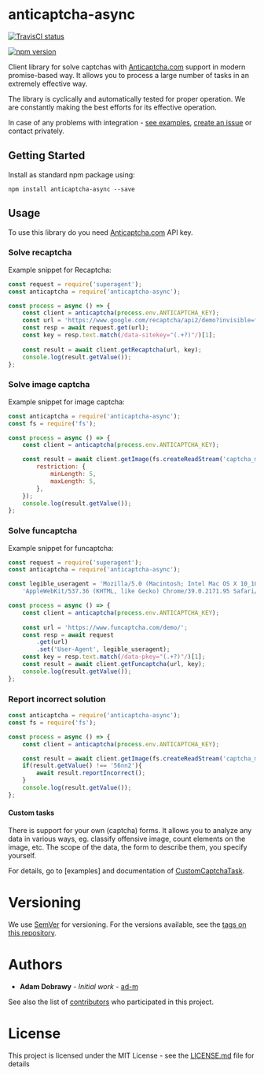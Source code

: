 # anticaptcha-async

[![TravisCI status](https://travis-ci.org/ad-m/anticaptcha-async.svg?branch=master)](https://travis-ci.org/ad-m/anticaptcha-async)

[![npm version](https://badge.fury.io/js/anticaptcha-async)](https://badge.fury.io/js/anticaptcha-async)

Client library for solve captchas with [Anticaptcha.com] support in
modern promise-based way. It allows you to process a large number of tasks 
in an extremely effective way.

The library is cyclically and automatically tested for proper operation.
We are constantly making the best efforts for its effective operation.

In case of any problems with integration - [see examples], [create an issue] or contact privately.

## Getting Started

Install as standard npm package using:

    npm install anticaptcha-async --save

## Usage

To use this library do you need [Anticaptcha.com] API key.

### Solve recaptcha

Example snippet for Recaptcha:

```javascript
const request = require('superagent');
const anticaptcha = require('anticaptcha-async');

const process = async () => {
    const client = anticaptcha(process.env.ANTICAPTCHA_KEY);
    const url = 'https://www.google.com/recaptcha/api2/demo?invisible=false';
    const resp = await request.get(url);
    const key = resp.text.match(/data-sitekey="(.+?)"/)[1];
    
    const result = await client.getRecaptcha(url, key);
    console.log(result.getValue());
};
```

### Solve image captcha

Example snippet for image captcha:

```javascript
const anticaptcha = require('anticaptcha-async');
const fs = require('fs');

const process = async () => {
    const client = anticaptcha(process.env.ANTICAPTCHA_KEY);

    const result = await client.getImage(fs.createReadStream('captcha_ms.jpeg'), {
        restriction: {
            minLength: 5,
            maxLength: 5,
        },
    });
    console.log(result.getValue());
};
```

### Solve funcaptcha

Example snippet for funcaptcha:

```js
const request = require('superagent');
const anticaptcha = require('anticaptcha-async');

const legible_useragent = 'Mozilla/5.0 (Macintosh; Intel Mac OS X 10_10_1) ' +
    'AppleWebKit/537.36 (KHTML, like Gecko) Chrome/39.0.2171.95 Safari/537.36';

const process = async () => {
    const client = anticaptcha(process.env.ANTICAPTCHA_KEY);
    
    const url = 'https://www.funcaptcha.com/demo/';
    const resp = await request
        .get(url)
        .set('User-Agent', legible_useragent);
    const key = resp.text.match(/data-pkey="(.+?)"/)[1];
    const result = await client.getFuncaptcha(url, key);
    console.log(result.getValue());
};
```

### Report incorrect solution

```javascript
const anticaptcha = require('anticaptcha-async');
const fs = require('fs');

const process = async () => {
    const client = anticaptcha(process.env.ANTICAPTCHA_KEY);

    const result = await client.getImage(fs.createReadStream('captcha_ms.jpeg'));
    if(result.getValue() !== '56nn2'){
        await result.reportIncorrect();
    }
    console.log(result.getValue());
};
````

#### Custom tasks

There is support for your own (captcha) forms. It allows you to analyze any data in various ways, eg. classify offensive
image, count elements on the image, etc. The scope of the data, the form to describe them, you specify yourself.

For details, go to [examples] and documentation of [CustomCaptchaTask](https://anticaptcha.atlassian.net/wiki/spaces/API/pages/237600809/CustomCaptchaTask+%3A+image+captcha+with+custom+form).

# Versioning

We use [SemVer] for versioning. For the versions available, see the
[tags on this repository].

# Authors

-  **Adam Dobrawy** - *Initial work* - [ad-m]

See also the list of [contributors] who participated in this project.

# License

This project is licensed under the MIT License - see the [LICENSE.md]
file for details

[see examples]: https://github.com/ad-m/anticaptcha-async/tree/master/examples
[create an issue]: https://github.com/ad-m/anticaptcha-async/issues/new
[Anticaptcha.com]: http://getcaptchasolution.com/5tln8bfeif
[SemVer]: http://semver.org/
[tags on this repository]: https://github.com/ad-m/anticaptcha-async/tags
[ad-m]: https://github.com/ad-m
[contributors]: https://github.com/ad-m/python-anticaptcha/contributors
[LICENSE.md]: LICENSE.md